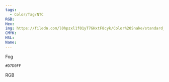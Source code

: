 ```yaml
---
tags:
  - Color/Tag/NTC
RGB:
Hex:
img: https://filedn.com/l0hpzxl1f01yT7GHxtF8cyk/Color%20Snake/standard_csv_to_svg/%23/D7D0FF.svg
CMYK:
HSL:
Name:
---
```

Fog
```palette
#D7D0FF
```
RGB
